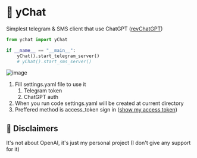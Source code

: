 # 💭 yChat

Simplest telegram & SMS client that use ChatGPT ([revChatGPT](https://github.com/acheong08/ChatGPT))

```python
from ychat import yChat

if __name__ == "__main__":
    yChat().start_telegram_server()
    # yChat().start_sms_server()
```

![image](https://i.imgur.com/pYkcniq.png)

1. Fill settings.yaml file to use it
    1. Telegram token
    2. ChatGPT auth
2. When you run code settings.yaml will be created at current directory
3. Preffered method is access_token sign in ([show my access token](https://chat.openai.com/api/auth/session))


## 🚨 Disclaimers

It's not about OpenAI, it's just my personal project (I don't give any support for it)
